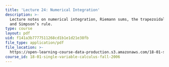 ```yaml
---
title: 'Lecture 24: Numerical Integration'
description: >-
  Lecture notes on numerical integration, Riemann sums, the trapezoidal rule,
  and Simpson’s rule.
type: course
layout: pdf
uid: f141a3b7777511268cd1b1e1d21e38fb
file_type: application/pdf
file_location: >-
  https://open-learning-course-data-production.s3.amazonaws.com/18-01-single-variable-calculus-fall-2006/f141a3b7777511268cd1b1e1d21e38fb_lec24.pdf
course_id: 18-01-single-variable-calculus-fall-2006
---
```

